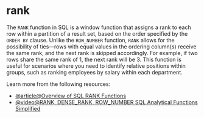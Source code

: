 # rank

The `RANK` function in SQL is a window function that assigns a rank to each row within a partition of a result set, based on the order specified by the `ORDER BY` clause. Unlike the `ROW_NUMBER` function, `RANK` allows for the possibility of ties—rows with equal values in the ordering column(s) receive the same rank, and the next rank is skipped accordingly. For example, if two rows share the same rank of 1, the next rank will be 3. This function is useful for scenarios where you need to identify relative positions within groups, such as ranking employees by salary within each department.

Learn more from the following resources:

- [@article@Overview of SQL RANK Functions](https://www.sqlshack.com/overview-of-sql-rank-functions/)
- [@video@RANK, DENSE_RANK, ROW_NUMBER SQL Analytical Functions Simplified](https://www.youtube.com/watch?v=xMWEVFC4FOk)
